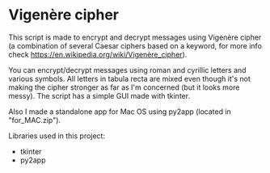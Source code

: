 # Vigenère cipher

This script is made to encrypt and decrypt messages using Vigenère cipher (a combination of several Caesar ciphers based on a keyword, for more info check https://en.wikipedia.org/wiki/Vigenère_cipher).

You can encrypt/decrypt messages using roman and cyrillic letters and various symbols.
All letters in tabula recta are mixed even though it's not making the cipher stronger as far as I'm concerned (but it looks more messy).
The script has a simple GUI made with tkinter.

Also I made a standalone app for Mac OS using py2app (located in "for_MAC.zip").

Libraries used in this project:
- tkinter
- py2app

